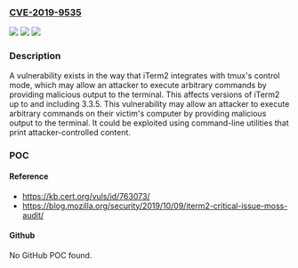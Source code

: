 ### [CVE-2019-9535](https://cve.mitre.org/cgi-bin/cvename.cgi?name=CVE-2019-9535)
![](https://img.shields.io/static/v1?label=Product&message=iTerm2&color=blue)
![](https://img.shields.io/static/v1?label=Version&message=3.3.5%3C%3D%203.3.5%20&color=brighgreen)
![](https://img.shields.io/static/v1?label=Vulnerability&message=CWE-349&color=brighgreen)

### Description

A vulnerability exists in the way that iTerm2 integrates with tmux's control mode, which may allow an attacker to execute arbitrary commands by providing malicious output to the terminal. This affects versions of iTerm2 up to and including 3.3.5. This vulnerability may allow an attacker to execute arbitrary commands on their victim's computer by providing malicious output to the terminal. It could be exploited using command-line utilities that print attacker-controlled content.

### POC

#### Reference
- https://kb.cert.org/vuls/id/763073/
- https://blog.mozilla.org/security/2019/10/09/iterm2-critical-issue-moss-audit/

#### Github
No GitHub POC found.

